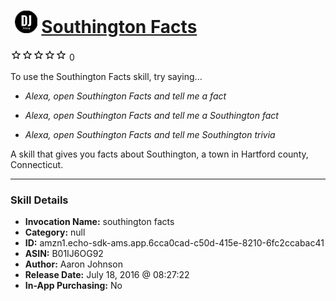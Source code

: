 # &nbsp;<img src="skill_icon" alt="Southington Facts icon" width="36"> [Southington Facts](http://alexa.amazon.com/#skills/amzn1.echo-sdk-ams.app.6cca0cad-c50d-415e-8210-6fc2ccabac41)
![0 stars](../../images/ic_star_border_black_18dp_1x.png)![0 stars](../../images/ic_star_border_black_18dp_1x.png)![0 stars](../../images/ic_star_border_black_18dp_1x.png)![0 stars](../../images/ic_star_border_black_18dp_1x.png)![0 stars](../../images/ic_star_border_black_18dp_1x.png) 0

To use the Southington Facts skill, try saying...

* *Alexa, open Southington Facts and tell me a fact*

* *Alexa, open Southington Facts and tell me a Southington fact*

* *Alexa, open Southington Facts and tell me Southington trivia*

A skill that gives you facts about Southington, a town in Hartford county, Connecticut.

***

### Skill Details

* **Invocation Name:** southington facts
* **Category:** null
* **ID:** amzn1.echo-sdk-ams.app.6cca0cad-c50d-415e-8210-6fc2ccabac41
* **ASIN:** B01IJ6OG92
* **Author:** Aaron Johnson
* **Release Date:** July 18, 2016 @ 08:27:22
* **In-App Purchasing:** No
